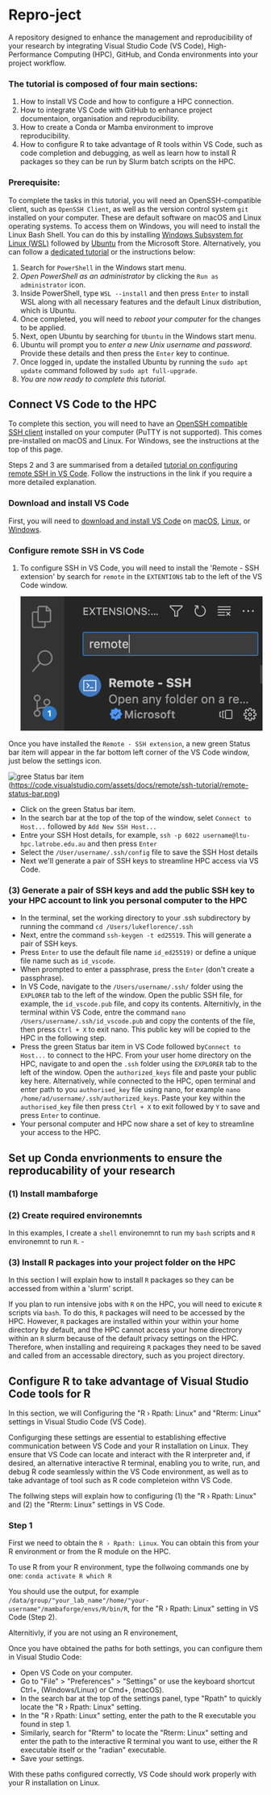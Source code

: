 # Repro-ject

A repository designed to enhance the management and reproducibility of your research by integrating Visual Studio Code (VS Code), High-Performance Computing (HPC), GitHub, and Conda environments into your project workflow.

### The tutorial is composed of four main sections:
1. How to install VS Code and how to configure a HPC connection.
2. How to integrate VS Code with GitHub to enhance project documentaion, organisation and reproducibility.
3. How to create a Conda or Mamba environment to improve reproducibility.
4. How to configure R to take advantage of R tools within VS Code, such as code completion and debugging, as well as learn how to install R packages so they can be run by Slurm batch scripts on the HPC.

### Prerequisite:
To complete the tasks in this tutorial, you will need an OpenSSH-compatible client, such as `OpenSSH Client`, as well as the version control system `git` installed on your computer. These are default software on macOS and Linux operating systems. To access them on Windows, you will need to install the Linux Bash Shell. You can do this by installing [Windows Subsystem for Linux (WSL)](https://apps.microsoft.com/store/detail/windows-subsystem-for-linux/9P9TQF7MRM4R) followed by [Ubuntu](https://apps.microsoft.com/store/detail/ubuntu/9PDXGNCFSCZV) from the Microsoft Store. Alternatively, you can follow a [dedicated tutorial](https://itsfoss.com/install-bash-on-windows/) or the instructions below:

1. Search for `PowerShell` in the Windows start menu.
2. *Open PowerShell as an administrator* by clicking the `Run as administrator` icon.
3. Inside PowerShell, type `WSL --install` and then press `Enter` to install WSL along with all necessary features and the default Linux distribution, which is Ubuntu.
4. Once completed, you will need to *reboot your computer* for the changes to be applied.
5. Next, open Ubuntu by searching for `Ubuntu` in the Windows start menu.
6. Ubuntu will prompt you to *enter a new Unix username and password*. Provide these details and then press the `Enter` key to continue.
7. Once logged in, update the installed Ubuntu by running the `sudo apt update` command followed by `sudo apt full-upgrade`.
8. *You are now ready to complete this tutorial*.

## Connect VS Code to the HPC

To complete this section, you will need to have an [OpenSSH compatible SSH client](https://code.visualstudio.com/docs/remote/troubleshooting#_installing-a-supported-ssh-client) installed on your computer (PuTTY is not supported). This comes pre-installed on macOS and Linux. For Windows, see the instructions at the top of this page.

Steps 2 and 3 are summarised from a detailed [tutorial on configuring remote SSH in VS Code](https://code.visualstudio.com/docs/remote/ssh-tutorial). Follow the instructions in the link if you require a more detailed explanation.

### Download and install VS Code
First, you will need to [download and install VS Code](https://code.visualstudio.com/) on [macOS](https://code.visualstudio.com/docs/setup/mac), [Linux](https://code.visualstudio.com/docs/setup/setup-overview), or [Windows](https://code.visualstudio.com/docs/setup/windows).

### Configure remote SSH in VS Code
1. To configure SSH in VS Code, you will need to install the 'Remote - SSH extension' by search for `remote` in the `EXTENTIONS` tab to the left of the VS Code window.

   ![Remote - SSH extension icon](https://github.com/LukeLikesDirt/Repro-ject/blob/main/.pics/remote.png)

Once you have installed the `Remote - SSH extension`, a new green Status bar item will appear in the far bottom left corner of the VS Code window, just below the settings icon.

   ![gree Status bar item]() (https://code.visualstudio.com/assets/docs/remote/ssh-tutorial/remote-status-bar.png)

 - Click on the green Status bar item.
 - In the search bar at the top of the top of the window, selet `Connect to Host...` followed by `Add New SSH Host...`
 - Entre your SSH Host details, for example, `ssh -p 6022 username@ltu-hpc.latrobe.edu.au` and then press `Enter`
 - Select the `/User/username/.ssh/config` file to save the SSH Host details
 - Next we'll generate a pair of SSH keys to streamline HPC access via VS Code.

### (3) Generate a pair of SSH keys and add the public SSH key to your HPC account to link you personal computer to the HPC

- In the terminal, set the working directory to your .ssh subdirectory by running the command `cd /Users/lukeflorence/.ssh` 
- Next, entre the command `ssh-keygen -t ed25519`. This will generate a pair of SSH keys.
- Press `Enter` to use the default file name `id_ed25519)` or define a unique file name such as `id_vscode`.
- When prompted to enter a passphrase, press the `Enter` (don't create a passphrase).
- In VS Code, navigate to the `/Users/username/.ssh/` folder using the `EXPLORER` tab to the left of the window. Open the public SSH file, for example, the `id_vscode.pub` file, and copy its contents. Alternitivly, in the terminal  within VS Code, entre the command `nano /Users/username/.ssh/id_vscode.pub` and copy the contents of the file, then press `Ctrl + X` to exit nano. This public key will be copied to the HPC in the following step.
- Press the green Status bar item in VS Code followed by`Connect to Host...` to connect to the HPC. From your user home directory on the HPC, navigate to and open the `.ssh` folder using the `EXPLORER` tab to the left of the window. Open the `authorized_keys` file and paste your public key here. Alternatively, while connected to the HPC, open terminal and enter path to you `authorised_key` file using nano, for example `nano /home/ad/username/.ssh/authorized_keys`. Paste your key within the `authorised_key` file then press `Ctrl + X` to exit followed by `Y` to save and press `Enter` to continue. 
- Your personal computer and HPC now share a set of key to streamline your access to the HPC.

## Set up Conda envrionments to ensure the reproducability of your research

### (1) Install mambaforge

### (2) Create required environemnts 
In this examples, I create a `shell` environemnt to run my `bash` scripts and `R` environemnt to run `R`. 
    -

### (3) Install R packages into your project folder on the HPC

In this section I will explain how to install `R` packages so they can be accessed from within a 'slurm' script.

If you plan to run intensive jobs with `R` on the HPC, you will need to exicute `R` scripts via `bash`. To do this, `R` packages will need to be accessed by the HPC. However, `R` packages are installed within your within your home directory by default, and the HPC cannot access your home directrory within an `R` slurm because of the default privacy settings on the HPC. Therefore, when installing and requireing `R` packages they need to be saved and called from an accessable directory, such as you project directory.

## Configure R to take advantage of Visual Studio Code tools for R

In this section, we will Configuring the "R › Rpath: Linux" and "Rterm: Linux" settings in Visual Studio Code (VS Code).

Configurging these settings are essential to establishing effective communication between VS Code and your R installation on Linux. They ensure that VS Code can locate and interact with the R interpreter and, if desired, an alternative interactive R terminal, enabling you to write, run, and debug R code seamlessly within the VS Code environment, as well as to take advantage of tool such as R code completeion withn VS Code.

The follwing steps will explain how to configuring (1) the "R › Rpath: Linux" and (2) the "Rterm: Linux" settings in VS Code.

### Step 1
First we need to obtain the `R › Rpath: Linux`. You can obtain this from your R environment or from the R module on the HPC.

To use R from your R environment, type the follwoing commands one by one:
`conda activate R
which R`

You should use the output, for example `/data/group/"your_lab_name"/home/"your-username"/mambaforge/envs/R/bin/R`, for the "R › Rpath: Linux" setting in VS Code (Step 2).

Alternitivly, if you are not using an R environement, 


Once you have obtained the paths for both settings, you can configure them in Visual Studio Code:

 - Open VS Code on your computer.
 - Go to "File" > "Preferences" > "Settings" or use the keyboard shortcut Ctrl+, (Windows/Linux) or Cmd+, (macOS).
 - In the search bar at the top of the settings panel, type "Rpath" to quickly locate the "R › Rpath: Linux" setting.
 - In the "R › Rpath: Linux" setting, enter the path to the R executable you found in step 1.
 - Similarly, search for "Rterm" to locate the "Rterm: Linux" setting and enter the path to the interactive R terminal you want to use, either the R executable itself or the "radian" executable.
 - Save your settings.

With these paths configured correctly, VS Code should work properly with your R installation on Linux.
